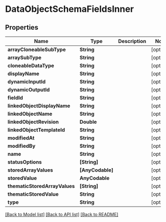 # DataObjectSchemaFieldsInner

## Properties
Name | Type | Description | Notes
------------ | ------------- | ------------- | -------------
**arrayCloneableSubType** | **String** |  | [optional] 
**arraySubType** | **String** |  | [optional] 
**cloneableDataType** | **String** |  | [optional] 
**displayName** | **String** |  | [optional] 
**dynamicInputId** | **String** |  | [optional] 
**dynamicOutputId** | **String** |  | [optional] 
**fieldId** | **String** |  | [optional] 
**linkedObjectDisplayName** | **String** |  | [optional] 
**linkedObjectName** | **String** |  | [optional] 
**linkedObjectRevision** | **Double** |  | [optional] 
**linkedObjectTemplateId** | **String** |  | [optional] 
**modifiedAt** | **String** |  | [optional] 
**modifiedBy** | **String** |  | [optional] 
**name** | **String** |  | [optional] 
**statusOptions** | **[String]** |  | [optional] 
**storedArrayValues** | **[AnyCodable]** |  | [optional] 
**storedValue** | **AnyCodable** |  | [optional] 
**thematicStoredArrayValues** | **[String]** |  | [optional] 
**thematicStoredValue** | **String** |  | [optional] 
**type** | **String** |  | [optional] 

[[Back to Model list]](../README.md#documentation-for-models) [[Back to API list]](../README.md#documentation-for-api-endpoints) [[Back to README]](../README.md)


